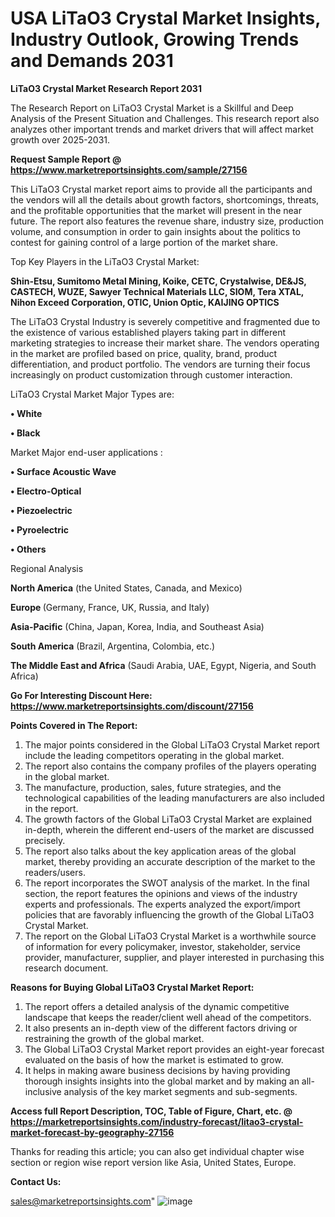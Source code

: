  # USA LiTaO3 Crystal Market Insights, Industry Outlook, Growing Trends and Demands 2031

<strong>LiTaO3 Crystal Market Research Report 2031</strong>

The Research Report on LiTaO3 Crystal Market is a Skillful and Deep Analysis of the Present Situation and Challenges. This research report also analyzes other important trends and market drivers that will affect market growth over 2025-2031.

<strong>Request Sample Report @ <a href=https://www.marketreportsinsights.com/sample/27156>https://www.marketreportsinsights.com/sample/27156</a></strong>

This LiTaO3 Crystal market report aims to provide all the participants and the vendors will all the details about growth factors, shortcomings, threats, and the profitable opportunities that the market will present in the near future. The report also features the revenue share, industry size, production volume, and consumption in order to gain insights about the politics to contest for gaining control of a large portion of the market share.

Top Key Players in the LiTaO3 Crystal Market:

<strong>Shin-Etsu, Sumitomo Metal Mining, Koike, CETC, Crystalwise, DE&JS, CASTECH, WUZE, Sawyer Technical Materials LLC, SIOM, Tera XTAL, Nihon Exceed Corporation, OTIC, Union Optic, KAIJING OPTICS</strong>

The LiTaO3 Crystal Industry is severely competitive and fragmented due to the existence of various established players taking part in different marketing strategies to increase their market share. The vendors operating in the market are profiled based on price, quality, brand, product differentiation, and product portfolio. The vendors are turning their focus increasingly on product customization through customer interaction.

LiTaO3 Crystal Market Major Types are:

<strong>• White

• Black</strong>

Market Major end-user applications :

<strong>• Surface Acoustic Wave

• Electro-Optical

• Piezoelectric

• Pyroelectric

• Others</strong>

Regional Analysis

</u><strong><b>North America</b></strong> (the United States, Canada, and Mexico)

<strong><b>Europe </b></strong>(Germany, France, UK, Russia, and Italy)

<strong><b>Asia-Pacific</b></strong> (China, Japan, Korea, India, and Southeast Asia)

<strong><b>South America</b></strong> (Brazil, Argentina, Colombia, etc.)

<strong><b>The Middle East and Africa</b></strong> (Saudi Arabia, UAE, Egypt, Nigeria, and South Africa)

<strong>Go For Interesting Discount Here: <a href=https://www.marketreportsinsights.com/discount/27156>https://www.marketreportsinsights.com/discount/27156</a></strong>

<strong>Points Covered in The Report:</strong>
<ol>
  <li>The major points considered in the Global LiTaO3 Crystal Market report include the leading competitors operating in the global market.</li>
  <li>The report also contains the company profiles of the players operating in the global market.</li>
  <li>The manufacture, production, sales, future strategies, and the technological capabilities of the leading manufacturers are also included in the report.</li>
  <li>The growth factors of the Global LiTaO3 Crystal Market are explained in-depth, wherein the different end-users of the market are discussed precisely.</li>
  <li>The report also talks about the key application areas of the global market, thereby providing an accurate description of the market to the readers/users.</li>
  <li>The report incorporates the SWOT analysis of the market. In the final section, the report features the opinions and views of the industry experts and professionals. The experts analyzed the export/import policies that are favorably influencing the growth of the Global LiTaO3 Crystal Market.</li>
  <li>The report on the Global LiTaO3 Crystal Market is a worthwhile source of information for every policymaker, investor, stakeholder, service provider, manufacturer, supplier, and player interested in purchasing this research document.</li>
</ol>
<strong>Reasons for Buying Global LiTaO3 Crystal Market Report:</strong>

<ol>
  <li>The report offers a detailed analysis of the dynamic competitive landscape that keeps the reader/client well ahead of the competitors.</li>
  <li>It also presents an in-depth view of the different factors driving or restraining the growth of the global market.</li>
  <li>The Global LiTaO3 Crystal Market report provides an eight-year forecast evaluated on the basis of how the market is estimated to grow.</li>
  <li>It helps in making aware business decisions by having providing thorough insights insights into the global market and by making an all-inclusive analysis of the key market segments and sub-segments.</li>
</ol>
<strong>Access full Report Description, TOC, Table of Figure, Chart, etc. @ <a href=https://marketreportsinsights.com/industry-forecast/litao3-crystal-market-forecast-by-geography-27156>https://marketreportsinsights.com/industry-forecast/litao3-crystal-market-forecast-by-geography-27156</a></strong>


Thanks for reading this article; you can also get individual chapter wise section or region wise report version like Asia, United States, Europe.

<strong>Contact Us:</strong>

sales@marketreportsinsights.com"
![image](https://github.com/user-attachments/assets/476c091b-78cb-420b-86aa-927518daf9db)
